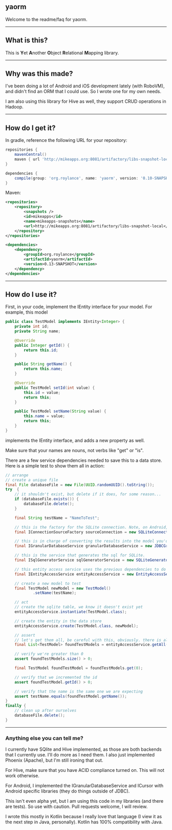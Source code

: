 ## yaorm

Welcome to the readme/faq for yaorm.


***


## What is this?

This is **Y**et **A**nother **O**bject **R**elational **M**apping library. 


***


## Why was this made?

I've been doing a lot of Android and iOS development lately (with RoboVM), and didn't find an ORM that I could use. So I wrote one for my own needs.

I am also using this library for Hive as well, they support CRUD operations in Hadoop.


***


## How do I get it?


In gradle, reference the following URL for your repository:
```groovy
repositories {
    mavenCentral()
    maven { url 'http://mikeapps.org:8081/artifactory/libs-snapshot-local' }
}

dependencies {
    compile(group: 'org.roylance', name: 'yaorm', version: '0.10-SNAPSHOT')
}
```

Maven:
```xml
<repositories>
    <repository>
        <snapshots />
        <id>mikeapps</id>
        <name>mikeapps-snapshots</name>
        <url>http://mikeapps.org:8081/artifactory/libs-snapshot-local</url>
    </repository>
</repositories>

<dependencies>
    <dependency>
        <groupId>org.roylance</groupId>
        <artifactId>yaorm</artifactId>
        <version>0.13-SNAPSHOT</version>
    </dependency>
</dependencies>
```


***

## How do I use it?


First, in your code, implement the IEntity interface for your model. For example, this model

```java
public class TestModel implements IEntity<Integer> {
    private int id;
    private String name;

    @Override
    public Integer getId() {
        return this.id;
    }

    public String getName() {
        return this.name;
    }

    @Override
    public TestModel setId(int value) {
        this.id = value;
        return this;
    }

    public TestModel setName(String value) {
        this.name = value;
        return this;
    }
}
```

implements the IEntity<Integer> interface, and adds a new property as well. 

Make sure that your names are nouns, not verbs like "get" or "is".

There are a few service dependencies needed to save this to a data store. Here is a simple test to show them all in action:

```java
// arrange
// create a unique file
final File databaseFile = new File(UUID.randomUUID().toString());
try  {
    // it shouldn't exist, but delete if it does, for some reason...
    if (databaseFile.exists()) {
        databaseFile.delete();
    }

    final String testName = "NameToTest";

    // this is the factory for the SQLite connection. Note, on Android, you can implement this interface and hook it in
    final IConnectionSourceFactory sourceConnection = new SQLiteConnectionSourceFactory(databaseFile.getAbsolutePath());

    // this is in charge of converting the results into the model you'd like. Using JDBC for now, but on Android, just implement this interface
    final IGranularDatabaseService granularDatabaseService = new JDBCGranularDatabaseService(sourceConnection.getConnectionSource());

    // this is the service that generates the sql for SQLite.
    final ISqlGeneratorService sqlGeneratorService = new SQLiteGeneratorService();

    // this entity access service uses the previous dependencies to do common CRUD operations against the data store
    final IEntityAccessService entityAccessService = new EntityAccessService(granularDatabaseService, sqlGeneratorService);

    // create a new model to test
    final TestModel newModel = new TestModel()
            .setName(testName);

    // act
    // create the sqlite table, we know it doesn't exist yet
    entityAccessService.instantiate(TestModel.class);

    // create the entity in the data store
    entityAccessService.create(TestModel.class, newModel);

    // assert
    // let's get them all, be careful with this, obviously. there is also a filtering method
    final List<TestModel> foundTestModels = entityAccessService.getAll(TestModel.class);

    // verify we're greater than 0
    assert foundTestModels.size() > 0;

    final TestModel foundTestModel = foundTestModels.get(0);

    // verify that we incremented the id
    assert foundTestModel.getId() > 0;

    // verify that the name is the same one we are expecting
    assert testName.equals(foundTestModel.getName());
}
finally {
    // clean up after ourselves
    databaseFile.delete();
}
```


***

### Anything else you can tell me?

I currently have SQlite and Hive implemented, as those are both backends that I currently use. I'll do more as I need them. I also just implemented Phoenix (Apache), but I'm still ironing that out.

For Hive, make sure that you have ACID compliance turned on. This will not work otherwise.

For Android, I implemented the IGranularDatabaseService and ICursor with Android specific libraries (they do things outside of JDBC).

This isn't even alpha yet, but I am using this code in my libraries (and there are tests). So use with caution. Pull requests welcome, I will review. 

I wrote this mostly in Kotlin because I really love that language (I view it as the next step in Java, personally). Kotlin has 100% compatibility with Java.